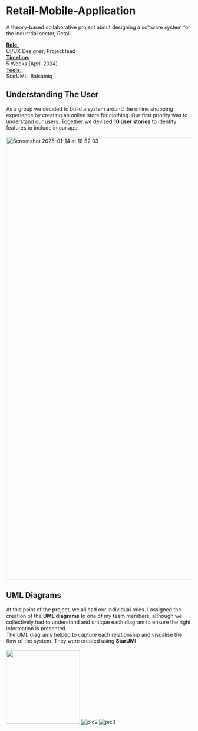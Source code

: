 # Retail-Mobile-Application
A theory-based collaborative project about designing a software system for the industrial sector, Retail.</br>

 <ins>**Role:**</ins></br>
 UI/UX Designer, Project lead</br>
 <ins>**Timeline:**</ins></br>
 5 Weeks (April 2024)</br>
 <ins>**Tools:**</ins></br> 
 StarUML, Balsamiq

## Understanding The User
As a group we decided to build a system around the online shopping experience by creating an online store for clothing. Our first priority was to understand our users. Together we devised **10 user stories** to identify features to include in our app.</br></br>
<img width="1203" alt="Screenshot 2025-01-14 at 18 52 03" src="https://github.com/user-attachments/assets/70acec65-e9e5-4b77-a205-eb817906759d" />

## UML Diagrams
At this point of the project, we all had our individual roles. I assigned the creation of the **UML diagrams** to one of my team members, although we collectively had to understand and critique each diagram to ensure the right information is presented.</br>
The UML diagrams helped to capture each relationship and visualise the flow of the system. They were created using **StarUMl**.</br></br>
<img width="200" src="https://github.com/user-attachments/assets/28ed400b-27a6-41f1-9061-7c2c0ab9891c"/>
![pic2](https://github.com/user-attachments/assets/b7bb1291-ee7f-40a0-98d8-64a8c87c2088)
![pic3](https://github.com/user-attachments/assets/e4a4a28e-92ff-4929-bba0-e66641dfed3b)




 


